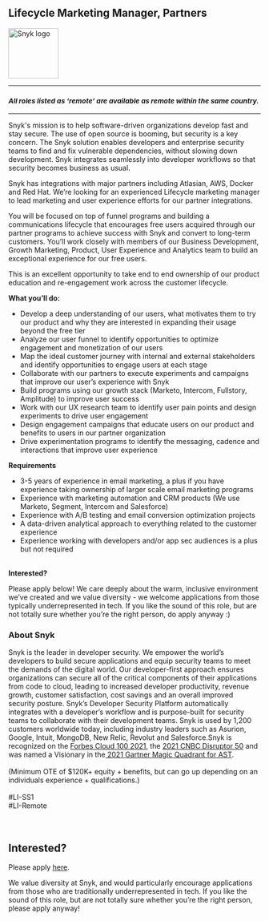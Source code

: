 Lifecycle Marketing Manager, Partners
---

<img src="https://res.cloudinary.com/snyk/image/upload/v1537345894/press-kit/brand/logo-black.png" width="100" alt="Snyk logo" />

<hr>
<h3><em><strong><sub>All roles listed as ‘remote’ are available as remote within the same country.</sub></strong></em></h3>
<hr>
<p><span style="font-weight: 400;">Snyk's mission is to help software-driven organizations develop fast and stay secure. The use of open source is booming, but security is a key concern. The Snyk solution enables developers and enterprise security teams to find and fix vulnerable dependencies, without slowing down development. Snyk integrates seamlessly into developer workflows so that security becomes business as usual.&nbsp;</span></p>
<p><span style="font-weight: 400;">Snyk has integrations with major partners including Atlasian, AWS, Docker and Red Hat. We’re looking for an experienced Lifecycle marketing manager to lead marketing and user experience efforts for our partner integrations.&nbsp;</span></p>
<p><span style="font-weight: 400;">You will be focused on top of funnel programs and building a communications lifecycle that encourages free users acquired through our partner programs to achieve success with Snyk and convert to long-term customers. You’ll work closely with members of our Business Development, Growth Marketing, Product, User Experience and Analytics team to build an exceptional experience for our free users.&nbsp;</span></p>
<p><span style="font-weight: 400;">This is an excellent opportunity to take end to end ownership of our product education and re-engagement work across the customer lifecycle.&nbsp;</span></p>
<p><strong>What you’ll do:&nbsp;</strong></p>
<ul>
<li><span style="font-weight: 400;">Develop a deep understanding of our users, what motivates them to try our product and why they are interested in expanding their usage beyond the free tier</span></li>
<li style="font-weight: 400;"><span style="font-weight: 400;">Analyze our user funnel to identify opportunities to optimize engagement and monetization of our users&nbsp;</span></li>
<li style="font-weight: 400;"><span style="font-weight: 400;">Map the ideal customer journey with internal and external stakeholders and identify opportunities to engage users at each stage&nbsp;</span></li>
<li style="font-weight: 400;"><span style="font-weight: 400;">Collaborate with our partners to execute experiments and campaigns that improve our user’s experience with Snyk&nbsp;</span></li>
<li style="font-weight: 400;"><span style="font-weight: 400;">Build programs using our growth stack (Marketo, Intercom, Fullstory, Amplitude) to improve user success&nbsp;</span></li>
<li style="font-weight: 400;"><span style="font-weight: 400;">Work with our UX research team to identify user pain points and design experiments to drive user engagement</span></li>
<li style="font-weight: 400;"><span style="font-weight: 400;">Design engagement campaigns that educate users on our product and benefits to users in our partner organization&nbsp;</span></li>
<li style="font-weight: 400;"><span style="font-weight: 400;">Drive experimentation programs to identify the messaging, cadence and interactions that improve user experience</span></li>
</ul>
<p><strong>Requirements&nbsp;</strong></p>
<ul>
<li style="font-weight: 400;"><span style="font-weight: 400;">3-5 years of experience in email marketing, a plus if you have experience taking ownership of larger scale email marketing programs</span></li>
<li style="font-weight: 400;"><span style="font-weight: 400;">Experience with marketing automation and CRM products (We use Marketo, Segment, Intercom and Salesforce)&nbsp;</span></li>
<li style="font-weight: 400;"><span style="font-weight: 400;">Experience with A/B testing and email conversion optimization projects&nbsp;</span></li>
<li style="font-weight: 400;"><span style="font-weight: 400;">A data-driven analytical approach to everything related to the customer experience&nbsp;</span></li>
<li style="font-weight: 400;"><span style="font-weight: 400;">Experience working with developers and/or app sec audiences is a plus but not required&nbsp;</span></li>
</ul>
<div class="c-message_kit__blocks c-message_kit__blocks--rich_text">
<div class="c-message__message_blocks c-message__message_blocks--rich_text">
<div class="p-block_kit_renderer" data-qa="block-kit-renderer">
<div class="p-block_kit_renderer__block_wrapper p-block_kit_renderer__block_wrapper--first">
<div class="p-rich_text_block">&nbsp;</div>
</div>
</div>
</div>
</div>
<div class="c-message_kit__attachments">
<div class="c-message_attachment">
<div class="c-message_attachment__body">
<div class="c-message_attachment__row"><strong>Interested?</strong></div>
</div>
</div>
</div>
<p><span style="font-weight: 400;">Please apply below! We care deeply about the warm, inclusive environment we’ve created and we value diversity - we welcome applications from those typically underrepresented in tech. If you like the sound of this role, but are not totally sure whether you’re the right person, do apply anyway :)</span></p>
<h3><strong>About Snyk</strong></h3>
<div class="c-message_kit__blocks c-message_kit__blocks--rich_text">
<div class="c-message__message_blocks c-message__message_blocks--rich_text">
<div class="p-block_kit_renderer" data-qa="block-kit-renderer">
<div class="p-block_kit_renderer__block_wrapper p-block_kit_renderer__block_wrapper--first">
<div class="p-rich_text_block">
<div class="p-rich_text_section">Snyk is the leader in developer security. We empower the world’s developers to build secure applications and equip security teams to meet the demands of the digital world. Our developer-first approach ensures organizations can secure all of the critical components of their applications from code to cloud, leading to increased developer productivity, revenue growth, customer satisfaction, cost savings and an overall improved security posture.&nbsp;Snyk’s Developer Security Platform automatically integrates with a developer’s workflow and is purpose-built for security teams to collaborate with their development teams. Snyk is used by 1,200 customers worldwide today, including industry leaders such as Asurion, Google, Intuit, MongoDB, New Relic, Revolut and Salesforce.Snyk is recognized on the&nbsp;<a class="c-link" href="https://www.forbes.com/cloud100/#6f24b5ba5f94" target="_blank" data-stringify-link="https://www.forbes.com/cloud100/#6f24b5ba5f94" data-sk="tooltip_parent" data-remove-tab-index="true">Forbes Cloud 100 2021</a>, the&nbsp;<a class="c-link" href="https://www.cnbc.com/2021/05/25/these-are-the-2021-cnbc-disruptor-50-companies.html" target="_blank" data-stringify-link="https://www.cnbc.com/2021/05/25/these-are-the-2021-cnbc-disruptor-50-companies.html" data-sk="tooltip_parent" data-remove-tab-index="true">2021 CNBC Disruptor 50</a>&nbsp;and was named a Visionary in the<a class="c-link" href="https://snyk.io/blog/snyk-visionary-2021-gartner-magic-quadrant-for-ast/" target="_blank" data-stringify-link="https://snyk.io/blog/snyk-visionary-2021-gartner-magic-quadrant-for-ast/" data-sk="tooltip_parent" data-remove-tab-index="true">&nbsp;2021 Gartner Magic Quadrant for AST</a>.</div>
<div class="p-rich_text_section">&nbsp;</div>
<div class="p-rich_text_section">(Minimum OTE of $120K+ equity + benefits, but can go up depending on an individuals experience + qualifications.)</div>
<div class="p-rich_text_section">&nbsp;</div>
<div class="p-rich_text_section">#LI-SS1</div>
<div class="p-rich_text_section">#LI-Remote</div>
</div>
</div>
</div>
</div>
</div>
<div class="c-message_kit__attachments">
<div class="c-message_attachment">&nbsp;</div>
<div class="c-message_attachment">
<div class="c-message_attachment__body">
<div class="c-message_attachment__row">&nbsp;</div>
</div>
</div>
</div>

Interested?
---

Please apply [here](https://boards.greenhouse.io/snyk/jobs/5592235002#app).

We value diversity at Snyk, and would particularly encourage applications from those who are traditionally underrepresented in tech.
If you like the sound of this role, but are not totally sure whether you’re the right person, please apply anyway!
